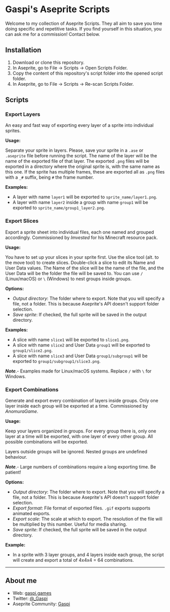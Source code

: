 # Gaspi's Aseprite Scripts

Welcome to my collection of Aseprite Scripts. They all aim to save you time doing specific and repetitive tasks. If you find yourself in this situation, you can ask me for a commission! Contact below.

## Installation

1. Download or clone this repository.
1. In Aseprite, go to File -> Scripts -> Open Scripts Folder.
1. Copy the content of this repository's script folder into the opened script folder.
1. In Aseprite, go to File -> Scripts -> Re-scan Scripts Folder.

## Scripts

### Export Layers

An easy and fast way of exporting every layer of a sprite into individual sprites.

**Usage:**  

Separate your sprite in layers. Please, save your sprite in a `.ase` or
`.aseprite` file before running the script. The name of the layer will be the
name of the exported file of that layer. The exported `.png` files will be
exported in a directory where the original sprite is, with the same name as this
one. If the sprite has multiple frames, these are exported all as `.png` files
with a `_#` suffix, being `#` the frame number.

**Examples:**

- A layer with name `layer1` will be exported to `sprite_name/layer1.png`.
- A layer with name `layer2` inside a group with name `group1` will be exported to `sprite_name/group1_layer2.png`.

### Export Slices

Export a sprite sheet into individual files, each one named and grouped
accordingly. Commissioned by *Imvested* for his Minecraft resource pack.

**Usage:**  

You have to set up your slices in your sprite first. Use the slice tool (alt. to
the move tool) to create slices. Double-click a slice to edit its Name and User
Data values. The Name of the slice will be the name of the file, and the User
Data will be the folder the file will be saved to. You can use `/` (Linux/macOS)
or `\` (Windows) to nest groups inside groups.

**Options:**  

- *Output directory*: The folder where to export. Note that you will specify a
  file, not a folder. This is because Aseprite's API doesn't support folder
  selection.
- *Save sprite*: If checked, the full sprite will be saved in the output
  directory.

**Examples:**  

- A slice with name `slice1` will be exported to `slice1.png`.
- A slice with name `slice2` and User Data `group1` will be exported to `group1/slice2.png`.
- A slice with name `slice3` and User Data `group1/subgroup1` will be exported to `group1/subgroup1/slice3.png`.

***Note***.- Examples made for Linux/macOS systems. Replace `/` with `\` for Windows.  

### Export Combinations

Generate and export every combination of layers inside groups. Only one layer
inside each group will be exported at a time. Commissioned by *AnomuraGame*.

**Usage:**

Keep your layers organized in groups. For every group there is, only one layer
at a time will be exported, with one layer of every other group. All possible
combinations will be exported.

Layers outside groups will be ignored. Nested groups are undefined behaviour.

***Note***.- Large numbers of combinations require a long exporting time. Be patient!

**Options:**

- *Output directory*: The folder where to export. Note that you will specify a
  file, not a folder. This is because Aseprite's API doesn't support folder
  selection.
- *Export format*: File format of exported files. `.gif` exports supports
  animated exports.
- *Export scale*: The scale at which to export. The resolution of the file will
  be multiplied by this number. Useful for media sharing.
- *Save sprite*: If checked, the full sprite will be saved in the output
  directory.

**Example:**

- In a sprite with 3 layer groups, and 4 layers inside each group, the script will
create and export a total of 4x4x4 = 64 combinations.

---

## About me

- Web: [gaspi.games](http://gaspi.games/)
- Twitter: [@_Gaspi](https://twitter.com/@_Gaspi)
- Aseprite Community: [Gaspi](https://community.aseprite.org/u/Gaspi/summary)
